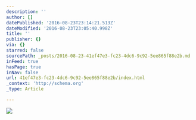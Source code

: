```yaml
---
description: ''
author: []
datePublished: '2016-08-23T23:14:21.513Z'
dateModified: '2016-08-23T23:05:40.998Z'
title: ''
publisher: {}
via: {}
starred: false
sourcePath: _posts/2016-08-23-41ef47e3-fc23-4dc6-9c92-5ee865f88e2b.md
inFeed: true
hasPage: true
inNav: false
url: 41ef47e3-fc23-4dc6-9c92-5ee865f88e2b/index.html
_context: 'http://schema.org'
_type: Article

---
```

![](https://the-grid-user-content.s3-us-west-2.amazonaws.com/8e0b195d-51b5-428c-9b0b-8b0cf1eaff95.jpg)
